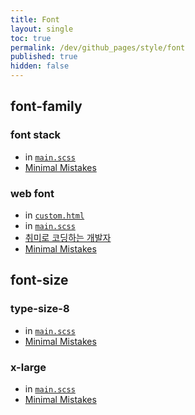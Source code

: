 ```yaml
---
title: Font
layout: single
toc: true
permalink: /dev/github_pages/style/font
published: true
hidden: false
---
```


<head>
  <base target="_blank">
</head>



## font-family

### font stack

- in [`main.scss`](/dev/github_pages/style/customization#mainscss)
- [Minimal Mistakes](https://mmistakes.github.io/minimal-mistakes/docs/stylesheets/#font-stacks)

### web font

- in [`custom.html`](/dev/github_pages/style/customization#customhtml)
- in [`main.scss`](/dev/github_pages/style/customization#mainscss)
- [취미로 코딩하는 개발자](https://devinlife.com/howto%20github%20pages/set-font/)
- [Minimal Mistakes](https://mmistakes.github.io/minimal-mistakes/docs/stylesheets/#typography-from-older-versions)



## font-size

### type-size-8


- in [`main.scss`](/dev/github_pages/style/customization#mainscss)
- [Minimal Mistakes](https://mmistakes.github.io/minimal-mistakes/docs/stylesheets/#type-scale)

### x-large

- in [`main.scss`](/dev/github_pages/style/customization#mainscss)
- [Minimal Mistakes](https://github.com/mmistakes/minimal-mistakes/discussions/1219)
